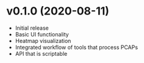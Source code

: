 # v0.1.0 (2020-08-11)

- Initial release
- Basic UI functionality
- Heatmap visualization
- Integrated workflow of tools that process PCAPs
- API that is scriptable
